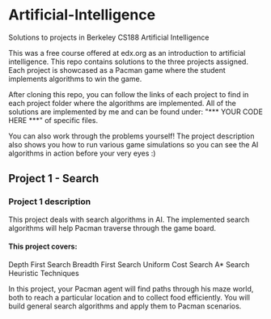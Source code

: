 # Artificial-Intelligence
Solutions to projects in Berkeley CS188 Artificial Intelligence

This was a free course offered at edx.org as an introduction to artificial intelligence. This repo contains solutions to the three projects assigned. Each project is showcased as a Pacman game where the student implements algorithms to win the game.

After cloning this repo, you can follow the links of each project to find in each project folder where the algorithms are implemented. All of the solutions are implemented by me and can be found under: "*** YOUR CODE HERE ***" of specific files.

You can also work through the problems yourself! The project description also shows you how to run various game simulations so you can see the AI algorithms in action before your very eyes :)

## Project 1 - Search
### Project 1 description

This project deals with search algorithms in AI. The implemented search algorithms will help Pacman traverse through the game board.

#### This project covers:

Depth First Search
Breadth First Search
Uniform Cost Search
A* Search
Heuristic Techniques
<p>In this project, your Pacman agent will find paths through his maze world, both to reach a particular location and to collect food efficiently. You will build general search algorithms and apply them to Pacman scenarios.</p>
